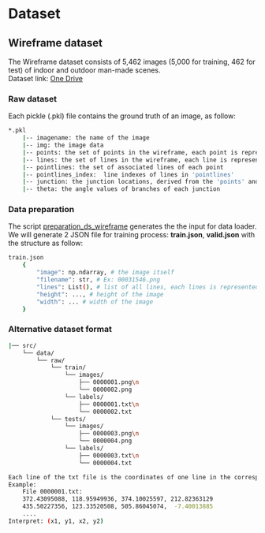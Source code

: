 # Dataset

## Wireframe dataset

The Wireframe dataset consists of 5,462 images (5,000 for training, 462 for test) of indoor and outdoor man-made scenes. \
Dataset link:
[One Drive](https://1drv.ms/u/s!AqQBtmo8Qg_9uHpjzIybaIfyJ-Zf?e=Fofbch)

### Raw dataset

Each pickle (.pkl) file contains the ground truth of an image, as follow:

```bash
*.pkl  
    |-- imagename: the name of the image  
    |-- img: the image data  
    |-- points: the set of points in the wireframe, each point is represented by its (x,y)-coordinates in the image  
    |-- lines: the set of lines in the wireframe, each line is represented by the indices of its two end-points  
    |-- pointlines: the set of associated lines of each point        
    |-- pointlines_index:  line indexes of lines in 'pointlines'  
    |-- junction: the junction locations, derived from the 'points' and 'lines'  
    |-- theta: the angle values of branches of each junction
```

### Data preparation

The script [preparation_ds_wireframe](src/data/preparation_ds_wireframe.py) generates the the input for data loader. \
We will generate 2 JSON file for training process: **train.json**, **valid.json** with the structure as follow:

```bash
train.json 
    {
        "image": np.ndarray, # the image itself
        "filename": str, # Ex: 00031546.png
        "lines": List(), # list of all lines, each lines is represented as [x1, y1, x2, y2]
        "height": ..., # height of the image
        "width": ... # width of the image
    }
```

### Alternative dataset format

```bash
|── src/
    └── data/
        └── raw/
            └── train/
                └── images/
                    ├── 0000001.png\n
                    └── 0000002.png
                └── labels/
                    ├── 0000001.txt\n
                    └── 0000002.txt
            └── tests/
                └── images/
                    ├── 0000003.png\n
                    └── 0000004.png
                └── labels/
                    ├── 0000003.txt\n
                    └── 0000004.txt

Each line of the txt file is the coordinates of one line in the corresponding image.
Example:
    File 0000001.txt:
    372.43095088, 118.95949936, 374.10025597, 212.82363129
    435.50227356, 123.33520508, 505.86045074,  -7.40013885
    ....
Interpret: (x1, y1, x2, y2)

```
